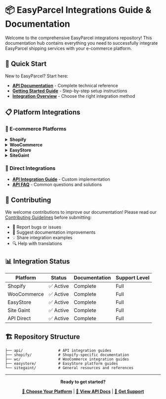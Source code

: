# 📦 EasyParcel Integrations Guide & Documentation

Welcome to the comprehensive EasyParcel integrations repository! This documentation hub contains everything you need to successfully integrate EasyParcel shipping services with your e-commerce platform.

## 🚀 Quick Start

New to EasyParcel? Start here:

- **[API Documentation](https://developers.easyparcel.com/)** - Complete technical reference
- **[Getting Started Guide](#)** - Step-by-step setup instructions
- **[Integration Overview](#)** - Choose the right integration method

## 📋 Platform Integrations

### 🛒 E-commerce Platforms

<details>
<summary><strong>Shopify</strong></summary>

- [Shopify App vs Import Method Comparison](./shopify/app_vs_import_shopify.md)
- [Order Sync Guide](./shopify/order-sync-guide.md)
- [Missing Phone Number Resolution](./shopify/phone-number-fix.md)
- [FAQ](./shopify/troubleshooting.md)

</details>

<details>
<summary><strong>WooCommerce</strong></summary>

- [Plugin vs Import Method Comparison](./sg/wc/plugin_vs_import.md)
- [Plugin Installation Guide](./sg/wc/plugin_setup_wc.md)
- [FAQs](./sg/wc/wc_FAQ.md)

</details>

<details>
<summary><strong>EasyStore</strong></summary>
  
- [Address and Shipping Setup](./easystore/easystore_setup.md)
- [EasyStore Integration FAQ](./easystore/easystore_FAQ.md)


</details>

<details>
<summary><strong>SiteGaint</strong></summary>

- [Address and Shipping Setup](./easystore/sitegaint_setup.md)
- [EasyStore Integration FAQ](./easystore/FAQ.md)


</details>

### 🔧 Direct Integrations

- **[API Integration Guide](./api/api_documentaion.md)** - Custom implementation
- **[API FAQ](./api/api_FAQ.md)** - Common questions and solutions



## 🤝 Contributing

We welcome contributions to improve our documentation! Please read our [Contributing Guidelines](CONTRIBUTING.md) before submitting:

- 🐛 Report bugs or issues
- 📝 Suggest documentation improvements  
- 💡 Share integration examples
- 🔍 Help with translations

## 📊 Integration Status

| Platform | Status | Documentation | Support Level |
|----------|--------|---------------|---------------|
| Shopify | ✅ Active | Complete | Full |
| WooCommerce | ✅ Active | Complete | Full |
| EasyStore | ✅ Active | Complete | Full |
| Site Gaint | ✅ Active | Complete | Full |
| API Direct | ✅ Active | Complete | Full |


## 🏗️ Repository Structure

```
├── api/                # API integration guides
├── shopify/            # Shopify-specific documentation  
├── wc/                 # WooCommerce integration guides
├── easystore/          # EasyStore platform guides
└── sitegaint/          # General resources and references

```

---

<div align="center">

**Ready to get started?** 

[🚀 **Choose Your Platform**](#-platform-integrations) | [📖 **View API Docs**](https://developers.easyparcel.com/) | [💬 **Get Support**](https://api.whatsapp.com/send/?phone=6042023160&text&type=phone_number&app_absent=0)


</div>
